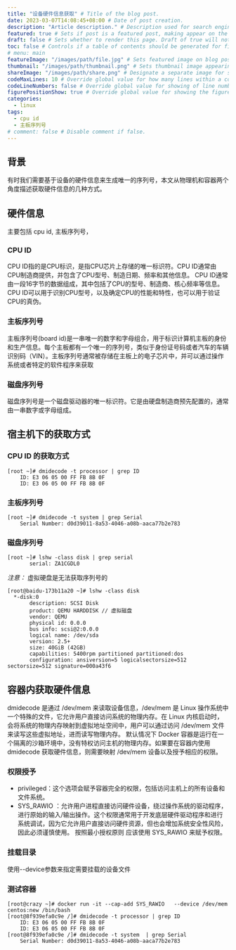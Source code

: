 ```yaml
---
title: "设备硬件信息获取" # Title of the blog post.
date: 2023-03-07T14:08:45+08:00 # Date of post creation.
description: "Article description." # Description used for search engine.
featured: true # Sets if post is a featured post, making appear on the home page side bar.
draft: false # Sets whether to render this page. Draft of true will not be rendered.
toc: false # Controls if a table of contents should be generated for first-level links automatically.
# menu: main
featureImage: "/images/path/file.jpg" # Sets featured image on blog post.
thumbnail: "/images/path/thumbnail.png" # Sets thumbnail image appearing inside card on homepage.
shareImage: "/images/path/share.png" # Designate a separate image for social media sharing.
codeMaxLines: 10 # Override global value for how many lines within a code block before auto-collapsing.
codeLineNumbers: false # Override global value for showing of line numbers within code block.
figurePositionShow: true # Override global value for showing the figure label.
categories:
  - linux
tags:
  - cpu id
  - 主板序列号
# comment: false # Disable comment if false.
---
```



## 背景
有时我们需要基于设备的硬件信息来生成唯一的序列号，本文从物理机和容器两个角度描述获取硬件信息的几种方式。


## 硬件信息
主要包括 cpu id, 主板序列号，
### CPU ID 
CPU ID指的是CPU标识，是指CPU芯片上存储的唯一标识符。CPU ID通常由CPU制造商提供，并包含了CPU型号、制造日期、频率和其他信息。
CPU ID通常由一段16字节的数据组成，其中包括了CPU的型号、制造商、核心频率等信息。CPU ID可以用于识别CPU型号，以及确定CPU的性能和特性，也可以用于验证CPU的真伪。

### 主板序列号
主板序列号(board id)是一串唯一的数字和字母组合，用于标识计算机主板的身份和生产信息。每个主板都有一个唯一的序列号，类似于身份证号码或者汽车的车辆识别码（VIN）。主板序列号通常被存储在主板上的电子芯片中，并可以通过操作系统或者特定的软件程序来获取

### 磁盘序列号
磁盘序列号是一个磁盘驱动器的唯一标识符。它是由硬盘制造商预先配置的，通常由一串数字或字母组成。


## 宿主机下的获取方式

### CPU ID 的获取方式
```shell
[root ~]# dmidecode -t processor | grep ID
	ID: E3 06 05 00 FF FB 8B 0F
	ID: E3 06 05 00 FF FB 8B 0F
```

### 主板序列号
```shell
[root ~]# dmidecode -t system | grep Serial
	Serial Number: d0d39011-8a53-4046-a08b-aaca77b2e783
```

### 磁盘序列号
```shell
[root ~]# lshw -class disk | grep serial
       serial: ZA1CGDL0
```
*注意：* 虚拟硬盘是无法获取序列号的
```shell
[root@baidu-173b11a20 ~]# lshw -class disk
  *-disk:0
       description: SCSI Disk
       product: QEMU HARDDISK // 虚拟磁盘
       vendor: QEMU
       physical id: 0.0.0
       bus info: scsi@2:0.0.0
       logical name: /dev/sda
       version: 2.5+
       size: 40GiB (42GB)
       capabilities: 5400rpm partitioned partitioned:dos
       configuration: ansiversion=5 logicalsectorsize=512 sectorsize=512 signature=000a43f6
```


## 容器内获取硬件信息
dmidecode 是通过 /dev/mem 来读取设备信息，/dev/mem 是 Linux 操作系统中一个特殊的文件，它允许用户直接访问系统的物理内存。在 Linux 内核启动时，会将系统的物理内存映射到虚拟地址空间中，用户可以通过访问 /dev/mem 文件来读写这些虚拟地址，进而读写物理内存。
默认情况下 Docker 容器是运行在一个隔离的沙箱环境中，没有特权访问主机的物理内存。如果要在容器内使用 dmidecode 获取硬件信息，则需要映射 /dev/mem 设备以及授予相应的权限。

### 权限授予
- privileged：这个选项会赋予容器完全的权限，包括访问主机上的所有设备和文件系统。
- SYS_RAWIO ：允许用户进程直接访问硬件设备，绕过操作系统的驱动程序，进行原始的输入/输出操作。这个权限通常用于开发底层硬件驱动程序和进行系统调试，因为它允许用户直接访问硬件资源，但也会增加系统安全性风险，因此必须谨慎使用。
按照最小授权原则 应该使用 SYS_RAWIO 来赋予权限。
### 挂载目录

使用--device参数来指定需要挂载的设备文件

### 测试容器
```shell
[root@crazy ~]# docker run -it --cap-add SYS_RAWIO   --device /dev/mem centos:new /bin/bash
[root@8f939efa0c9e /]# dmidecode -t processor | grep ID
	ID: E3 06 05 00 FF FB 8B 0F
	ID: E3 06 05 00 FF FB 8B 0F
[root@8f939efa0c9e /]# dmidecode -t system  | grep Serial
	Serial Number: d0d39011-8a53-4046-a08b-aaca77b2e783
```




